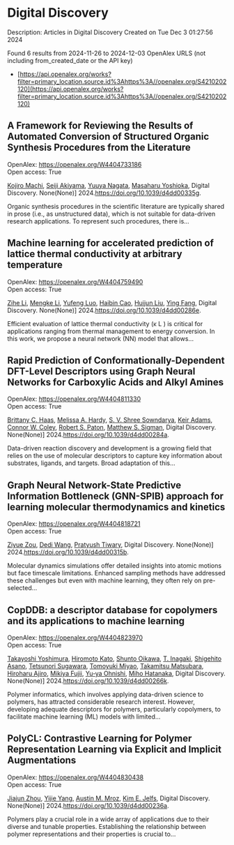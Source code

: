 # Digital Discovery
Description: Articles in Digital Discovery
Created on Tue Dec  3 01:27:56 2024

Found 6 results from 2024-11-26 to 2024-12-03
OpenAlex URLS (not including from_created_date or the API key)
- [https://api.openalex.org/works?filter=primary_location.source.id%3Ahttps%3A//openalex.org/S4210202120](https://api.openalex.org/works?filter=primary_location.source.id%3Ahttps%3A//openalex.org/S4210202120)

## A Framework for Reviewing the Results of Automated Conversion of Structured Organic Synthesis Procedures from the Literature   

OpenAlex: https://openalex.org/W4404733186    
Open access: True
    
[Kojiro Machi](https://openalex.org/A5033045938), [Seiji Akiyama](https://openalex.org/A5083481852), [Yuuya Nagata](https://openalex.org/A5011928915), [Masaharu Yoshioka](https://openalex.org/A5073957412), Digital Discovery. None(None)] 2024.https://doi.org/10.1039/d4dd00335g.
    
Organic synthesis procedures in the scientific literature are typically shared in prose (i.e., as unstructured data), which is not suitable for data-driven research applications. To represent such procedures, there is...    

    

## Machine learning for accelerated prediction of lattice thermal conductivity at arbitrary temperature   

OpenAlex: https://openalex.org/W4404759490    
Open access: True
    
[Zihe Li](https://openalex.org/A5100732498), [Mengke Li](https://openalex.org/A5100730941), [Yufeng Luo](https://openalex.org/A5081134162), [Haibin Cao](https://openalex.org/A5089217355), [Huijun Liu](https://openalex.org/A5100363578), [Ying Fang](https://openalex.org/A5103147215), Digital Discovery. None(None)] 2024.https://doi.org/10.1039/d4dd00286e.
    
Efficient evaluation of lattice thermal conductivity (κ L ) is critical for applications ranging from thermal management to energy conversion. In this work, we propose a neural network (NN) model that allows...    

    

## Rapid Prediction of Conformationally-Dependent DFT-Level Descriptors using Graph Neural Networks for Carboxylic Acids and Alkyl Amines   

OpenAlex: https://openalex.org/W4404811330    
Open access: True
    
[Brittany C. Haas](https://openalex.org/A5084383117), [Melissa A. Hardy](https://openalex.org/A5055591760), [S. V. Shree Sowndarya](https://openalex.org/A5108296236), [Keir Adams](https://openalex.org/A5063726750), [Connor W. Coley](https://openalex.org/A5076162644), [Robert S. Paton](https://openalex.org/A5056441542), [Matthew S. Sigman](https://openalex.org/A5005862481), Digital Discovery. None(None)] 2024.https://doi.org/10.1039/d4dd00284a.
    
Data-driven reaction discovery and development is a growing field that relies on the use of molecular descriptors to capture key information about substrates, ligands, and targets. Broad adaptation of this...    

    

## Graph Neural Network-State Predictive Information Bottleneck (GNN-SPIB) approach for learning molecular thermodynamics and kinetics   

OpenAlex: https://openalex.org/W4404818721    
Open access: True
    
[Ziyue Zou](https://openalex.org/A5017830766), [Dedi Wang](https://openalex.org/A5074284831), [Pratyush Tiwary](https://openalex.org/A5070740163), Digital Discovery. None(None)] 2024.https://doi.org/10.1039/d4dd00315b.
    
Molecular dynamics simulations offer detailed insights into atomic motions but face timescale limitations. Enhanced sampling methods have addressed these challenges but even with machine learning, they often rely on pre-selected...    

    

## CopDDB: a descriptor database for copolymers and its applications to machine learning   

OpenAlex: https://openalex.org/W4404823970    
Open access: True
    
[Takayoshi Yoshimura](https://openalex.org/A5089729015), [Hiromoto Kato](https://openalex.org/A5104163161), [Shunto Oikawa](https://openalex.org/A5113640380), [T. Inagaki](https://openalex.org/A5053410744), [Shigehito Asano](https://openalex.org/A5064406771), [Tetsunori Sugawara](https://openalex.org/A5061270893), [Tomoyuki Miyao](https://openalex.org/A5007145690), [Takamitsu Matsubara](https://openalex.org/A5042074952), [Hiroharu Ajiro](https://openalex.org/A5051357022), [Mikiya Fujii](https://openalex.org/A5101491784), [Yu‐ya Ohnishi](https://openalex.org/A5053454625), [Miho Hatanaka](https://openalex.org/A5004626824), Digital Discovery. None(None)] 2024.https://doi.org/10.1039/d4dd00266k.
    
Polymer informatics, which involves applying data-driven science to polymers, has attracted considerable research interest. However, developing adequate descriptors for polymers, particularly copolymers, to facilitate machine learning (ML) models with limited...    

    

## PolyCL: Contrastive Learning for Polymer Representation Learning via Explicit and Implicit Augmentations   

OpenAlex: https://openalex.org/W4404830438    
Open access: True
    
[Jiajun Zhou](https://openalex.org/A5054834430), [Yijie Yang](https://openalex.org/A5110975187), [Austin M. Mroz](https://openalex.org/A5000408874), [Kim E. Jelfs](https://openalex.org/A5056792018), Digital Discovery. None(None)] 2024.https://doi.org/10.1039/d4dd00236a.
    
Polymers play a crucial role in a wide array of applications due to their diverse and tunable properties. Establishing the relationship between polymer representations and their properties is crucial to...    

    
